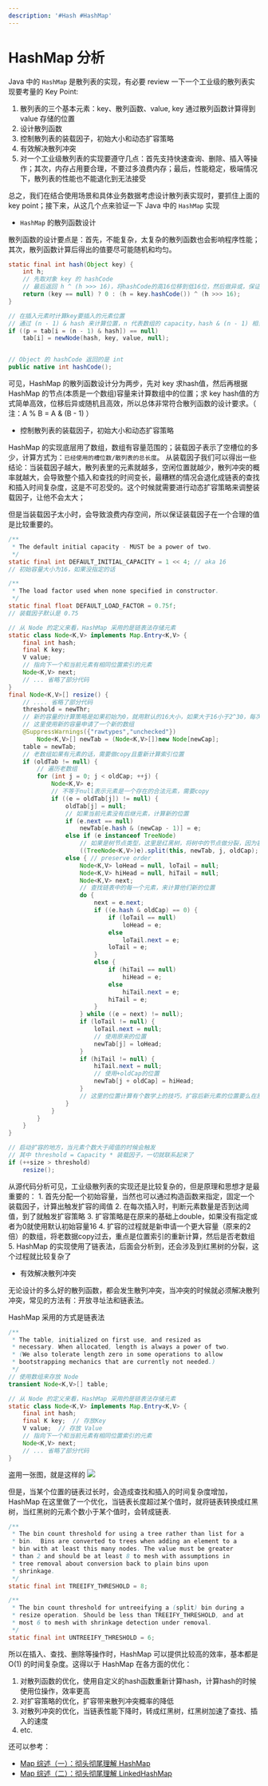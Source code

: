 ```yaml
---
description: '#Hash #HashMap'
---
```


# HashMap 分析

Java 中的 `HashMap` 是散列表的实现，有必要 review 一下一个工业级的散列表实现要考量的 Key Point:

1. 散列表的三个基本元素：key、散列函数、value, key 通过散列函数计算得到 value 存储的位置
2. 设计散列函数
3. 控制散列表的装载因子，初始大小和动态扩容策略
4. 有效解决散列冲突
5. 对一个工业级散列表的实现要遵守几点：首先支持快速查询、删除、插入等操作；其次，内存占用要合理，不要过多浪费内存；最后，性能稳定，极端情况下，散列表的性能也不能退化到无法接受

总之，我们在结合使用场景和具体业务数据考虑设计散列表实现时，要抓住上面的 key point；接下来，从这几个点来验证一下 Java 中的 `HashMap` 实现

* `HashMap` 的散列函数设计

散列函数的设计要点是：首先，不能复杂，太复杂的散列函数也会影响程序性能；其次，散列函数计算后得出的值要尽可能随机和均匀。

```java
static final int hash(Object key) {
    int h;
    // 先取对象 key 的 hashCode
    // 最后返回 h ^ (h >>> 16)，将hashCode的高16位移到低16位，然后做异或，保证了很好的随机性，位运算本身是很高效的
    return (key == null) ? 0 : (h = key.hashCode()) ^ (h >>> 16);
}

// 在插入元素时计算key要插入的元素位置
// 通过 (n - 1) & hash 来计算位置，n 代表数组的 capacity，hash & (n - 1) 相当于 hash % n, 也就是除留余数法
if ((p = tab[i = (n - 1) & hash]) == null)
    tab[i] = newNode(hash, key, value, null);


// Object 的 hashCode 返回的是 int
public native int hashCode();
```

可见，HashMap 的散列函数设计分为两步，先对 key 求hash值，然后再根据 HashMap 的节点\(本质是一个数组\)容量来计算数组中的位置；求 key hash值的方式简单高效，位移后异或随机且高效，所以总体非常符合散列函数的设计要求。（ 注：A % B = A & \(B - 1\) ）

* 控制散列表的装载因子，初始大小和动态扩容策略

HashMap 的实现底层用了数组，数组有容量范围的；装载因子表示了空槽位的多少，计算方式为：`已经使用的槽位数/散列表的总长度`。 从装载因子我们可以得出一些结论：当装载因子越大，散列表里的元素就越多，空闲位置就越少，散列冲突的概率就越大，会导致整个插入和查找的时间变长，最糟糕的情况会退化成链表的查找和插入时间复杂度，这是不可忍受的。这个时候就需要进行动态扩容策略来调整装载因子，让他不会太大；

但是当装载因子太小时，会导致浪费内存空间，所以保证装载因子在一个合理的值是比较重要的。

```java
/**
 * The default initial capacity - MUST be a power of two.
 */
static final int DEFAULT_INITIAL_CAPACITY = 1 << 4; // aka 16
// 初始容量大小为16，如果没指定的话

/**
 * The load factor used when none specified in constructor.
 */
static final float DEFAULT_LOAD_FACTOR = 0.75f;
// 装载因子默认是 0.75

// 从 Node 的定义来看，HashMap 采用的是链表法存储元素
static class Node<K,V> implements Map.Entry<K,V> {
    final int hash;
    final K key;
    V value;
    // 指向下一个和当前元素有相同位置索引的元素
    Node<K,V> next;
    // ... 省略了部分代码
}
final Node<K,V>[] resize() {
    // .... 省略了部分代码
    threshold = newThr;
    // 新的容量的计算策略是如果初始为0，就用默认的16大小，如果大于16小于2^30，每次扩容就double size
    // 这里使用新的容量申请了一个新的数组
    @SuppressWarnings({"rawtypes","unchecked"})
        Node<K,V>[] newTab = (Node<K,V>[])new Node[newCap];
    table = newTab;
    // 老数组如果有元素的话，需要做copy且重新计算索引位置
    if (oldTab != null) {
        // 遍历老数组
        for (int j = 0; j < oldCap; ++j) {
            Node<K,V> e;
            // 不等于null表示元素是一个存在的合法元素，需要copy
            if ((e = oldTab[j]) != null) {
                oldTab[j] = null;
                // 如果当前元素没有后继元素，计算新的位置
                if (e.next == null)
                    newTab[e.hash & (newCap - 1)] = e;
                else if (e instanceof TreeNode) 
                    // 如果是树节点类型，这里是红黑树，将树中的节点做分裂，因为容量变化，所以节点计算出的位置索引也会发生变化
                    ((TreeNode<K,V>)e).split(this, newTab, j, oldCap);
                else { // preserve order
                    Node<K,V> loHead = null, loTail = null;
                    Node<K,V> hiHead = null, hiTail = null;
                    Node<K,V> next;
                    // 查找链表中的每一个元素，来计算他们新的位置
                    do {
                        next = e.next;
                        if ((e.hash & oldCap) == 0) {
                            if (loTail == null)
                                loHead = e;
                            else
                                loTail.next = e;
                            loTail = e;
                        }
                        else {
                            if (hiTail == null)
                                hiHead = e;
                            else
                                hiTail.next = e;
                            hiTail = e;
                        }
                    } while ((e = next) != null);
                    if (loTail != null) {
                        loTail.next = null;
                        // 使用原来的位置
                        newTab[j] = loHead;
                    }
                    if (hiTail != null) {
                        hiTail.next = null;
                        // 使用+oldCap的位置
                        newTab[j + oldCap] = hiHead;
                    }
                    // 这里的位置计算有个数学上的技巧，扩容后新元素的位置要么在原来的位置，要么在原来的值+oldCap的位置
                }
            }
        }
    }
}    

// 启动扩容的地方，当元素个数大于阈值的时候会触发
// 其中 threshold = Capacity * 装载因子，一切就联系起来了
if (++size > threshold)
    resize();
```

从源代码分析可见，工业级散列表的实现还是比较复杂的，但是原理和思想才是最重要的： 1. 首先分配一个初始容量，当然也可以通过构造函数来指定，固定一个装载因子，计算出触发扩容的阈值 2. 在每次插入时，判断元素数量是否到达阈值，到了就触发扩容策略 3. 扩容策略是在原来的基础上double，如果没有指定或者为0就使用默认初始容量16 4. 扩容的过程就是新申请一个更大容量（原来的2倍）的数组，将老数据copy过去，重点是位置索引的重新计算，然后是否老数组 5. HashMap 的实现使用了链表法，后面会分析到，还会涉及到红黑树的分裂，这个过程就比较复杂了

* 有效解决散列冲突

无论设计的多么好的散列函数，都会发生散列冲突，当冲突的时候就必须解决散列冲突，常见的方法有：开放寻址法和链表法。

HashMap 采用的方式是链表法

```java
/**
 * The table, initialized on first use, and resized as
 * necessary. When allocated, length is always a power of two.
 * (We also tolerate length zero in some operations to allow
 * bootstrapping mechanics that are currently not needed.)
 */
// 使用数组来存放 Node
transient Node<K,V>[] table;

// 从 Node 的定义来看，HashMap 采用的是链表法存储元素
static class Node<K,V> implements Map.Entry<K,V> {
    final int hash;
    final K key;  // 存放Key
    V value;  // 存放 Value
    // 指向下一个和当前元素有相同位置索引的元素
    Node<K,V> next;
    // ... 省略了部分代码
}
```

盗用一张图，就是这样的 ![](https://img-blog.csdn.net/20170317181650025?watermark/2/text/aHR0cDovL2Jsb2cuY3Nkbi5uZXQvanVzdGxvdmV5b3Vf/font/5a6L5L2T/fontsize/400/fill/I0JBQkFCMA==/dissolve/70/gravity/SouthEast)

但是，当某个位置的链表过长时，会造成查找和插入的时间复杂度增加，HashMap 在这里做了一个优化，当链表长度超过某个值时，就将链表转换成红黑树，当红黑树的元素个数小于某个值时，会转成链表.

```java
/**
 * The bin count threshold for using a tree rather than list for a
 * bin.  Bins are converted to trees when adding an element to a
 * bin with at least this many nodes. The value must be greater
 * than 2 and should be at least 8 to mesh with assumptions in
 * tree removal about conversion back to plain bins upon
 * shrinkage.
 */
static final int TREEIFY_THRESHOLD = 8;

/**
 * The bin count threshold for untreeifying a (split) bin during a
 * resize operation. Should be less than TREEIFY_THRESHOLD, and at
 * most 6 to mesh with shrinkage detection under removal.
 */
static final int UNTREEIFY_THRESHOLD = 6;
```

所以在插入、查找、删除等操作时，HashMap 可以提供比较高的效率，基本都是 O\(1\) 的时间复杂度。这得以于 HashMap 在各方面的优化：

1. 对散列函数的优化，使用自定义的hash函数重新计算hash，计算hash的时候使用位操作，效率更高
2. 对扩容策略的优化，扩容带来散列冲突概率的降低
3. 对散列冲突的优化，当链表性能下降时，转成红黑树，红黑树加速了查找、插入的速度
4. etc.

还可以参考：

* [Map 综述（一）：彻头彻尾理解 HashMap](https://blog.csdn.net/justloveyou_/article/details/62893086)
* [Map 综述（二）：彻头彻尾理解 LinkedHashMap](https://blog.csdn.net/justloveyou_/article/details/71713781)

